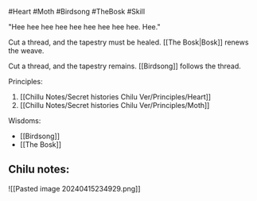 #Heart #Moth #Birdsong #TheBosk #Skill 

"Hee hee hee hee hee hee hee hee hee. Hee."

Cut a thread, and the tapestry must be healed. [[The Bosk|Bosk]] renews the weave.

Cut a thread, and the tapestry remains. [[Birdsong]] follows the thread.

Principles:
1. [[Chillu Notes/Secret histories Chilu Ver/Principles/Heart]]
2. [[Chillu Notes/Secret histories Chilu Ver/Principles/Moth]]

Wisdoms:
- [[Birdsong]]
- [[The Bosk]]

Chilu notes:
- 

![[Pasted image 20240415234929.png]]